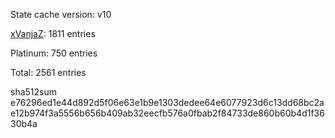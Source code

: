 State cache version: v10

[xVanjaZ](https://github.com/xVanjaZ): 1811 entries

Platinum: 750 entries

Total: 2561 entries

sha512sum e76296ed1e44d892d5f06e63e1b9e1303dedee64e6077923d6c13dd68bc2ae12b974f3a5556b656b409ab32eecfb576a0fbab2f84733de860b60b4d1f3630b4a
